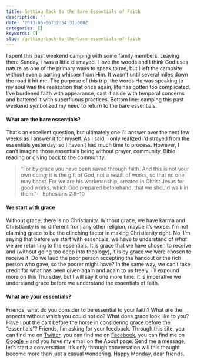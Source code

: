 ```yaml
---
title: Getting Back to the Bare Essentials of Faith
description: ''
date: '2013-05-06T12:54:31.000Z'
categories: []
keywords: []
slug: /getting-back-to-the-bare-essentials-of-faith
---
```

I spent this past weekend camping with some family members. Leaving there Sunday, I was a little dismayed. I love the woods and I think God uses nature as one of the primary ways to speak to me, but I left the campsite without even a parting whisper from Him. It wasn’t until several miles down the road it hit me. The purpose of this trip, the words He was speaking to my soul was the realization that once again, life has gotten too complicated. I’ve burdened faith with appearance, cast it aside with temporal concerns and battered it with superfluous practices. Bottom line: camping this past weekend symbolized my need to return to the bare essentials.
#### What are the bare essentials?
That’s an excellent question, but ultimately one I’ll answer over the next few weeks as I answer it for myself. As I said, I only realized I’d strayed from the essentials yesterday, so I haven’t had much time to process. However, I can’t imagine those essentials being without prayer, community, Bible reading or giving back to the community.
> “For by grace you have been saved through faith. And this is not your own doing; it is the gift of God, not a result of works, so that no one may boast. For we are his workmanship, created in Christ Jesus for good works, which God prepared beforehand, that we should walk in them.” — Ephesians 2:8–10
#### We start with grace
Without grace, there is no Christianity. Without grace, we have karma and Christianity is no different from any other religion, maybe it’s worse. I’m not claiming grace to be the clinching factor in making Christianity right. No, I’m saying that before we start with essentials, we have to understand of _what_ we are returning to the essentials. It is grace that we have chosen to receive and (without going too deep into theology), it is by grace we were chosen to receive it. Do we laud the poor person accepting the handout or the rich person who gave, so the poorer might have? In the same way, we can’t take credit for what has been given again and again to us freely. I’ll expound more on this Thursday, but I will say it one more time: it is imperative we understand grace before we understand the essentials of faith.
#### What are your essentials?
Friends, what do you consider to be essential to your faith? What are the aspects without which you could not do? What does grace look like to you? Have I put the cart before the horse in considering grace before the “essentials”? Friends, I’m asking for your feedback. Through this site, you can find me on [Twitter](http://twitter.com/waywrdjourneyer "Wayward Journeyer Twitter"), you can find me on [Facebook](http://www.facebook.com/eshghitude "Cameron Eshgh Facebook"), you can find me on [Google +](https://plus.google.com/104034875882537285691/ "Wayward Journeyer Google+") and you have my email on the About page. Send me a message, let’s start a conversation. It’s only through conversation will this thought become more than just a casual wondering.
Happy Monday, dear friends.
